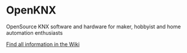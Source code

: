# OpenKNX
OpenSource KNX software and hardware for maker, hobbyist and home automation enthusiasts

[Find all information in the Wiki](https://github.com/OpenKNX/OpenKNX/wiki)

